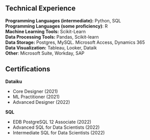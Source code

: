 ## Technical Experience
**Programming Languages (intermediate):** Python, SQL <br>
**Programming Languages (some proficiency)**: R <br>
**Machine Learning Tools:** Scikit-Learn <br>
**Data Processing Tools:** Pandas, Scikit-learn <br>
**Data Storage:** Postgres, MySQL. Microsoft Access, Dynamics 365 <br>
**Data Visualization:** Tableau, Looker, Dataik <br>
**Other**: Microsoft Suite, Workday, SAP <br>

## Certifications
**Dataiku**<br>
- Core Designer (2021)
- ML Practitioner (2021)
- Advanced Designer (2022)

**SQL**<br>
- EDB PostgreSQL 12 Associate (2022)
- Advanced SQL for Data Scientists (2022)
- Intermediate SQL for Data Scientists (2022)
